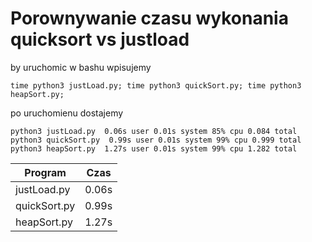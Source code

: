 # Porownywanie czasu wykonania quicksort vs justload

by uruchomic w bashu wpisujemy
```
time python3 justLoad.py; time python3 quickSort.py; time python3 heapSort.py;
```

po uruchomienu dostajemy
```
python3 justLoad.py  0.06s user 0.01s system 85% cpu 0.084 total
python3 quickSort.py  0.99s user 0.01s system 99% cpu 0.999 total
python3 heapSort.py  1.27s user 0.01s system 99% cpu 1.282 total
```

| Program       | Czas          |
| ------------- |:-------------:|
| justLoad.py   | 0.06s         |
| quickSort.py  | 0.99s         |
| heapSort.py   | 1.27s         |